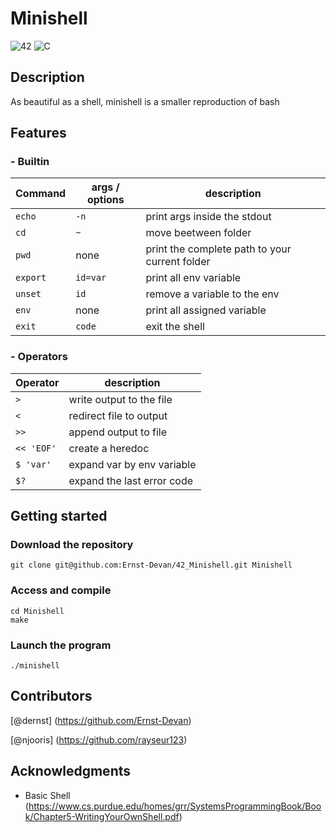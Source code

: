 # Minishell
![42](https://img.shields.io/badge/-42-black?style=for-the-badge&logo=42&logoColor=white) ![C](https://img.shields.io/badge/c-%2300599C.svg?style=for-the-badge&logo=c&logoColor=white)

## Description
As beautiful as a shell, minishell is a smaller reproduction of bash
## Features
### - Builtin
Command               | args / options | description |
----------------------|-----------------|------------|
`echo`       | `-n ` | print args inside the stdout |
`cd`        | `~` | move beetween folder |
`pwd`     | none | print the complete path to your current folder | 
`export`    | `id=var` | print all env variable  |
`unset`     | `id` | remove a variable to the env |
`env`       | none |  print all assigned variable | 
`exit`     | `code` | exit the shell |

### - Operators
Operator          | description         |
-------------------|---------------------|
`>`                 | write output to the file        |
`<`                   | redirect file to output       |
`>>`                  | append output to file         |
`<< 'EOF'`                  | create a heredoc          |
`$ 'var'`                 | expand var by env variable  |
`$?`                     | expand the last error code   |

## Getting started
### Download the repository
```
git clone git@github.com:Ernst-Devan/42_Minishell.git Minishell
```
### Access and compile
```
cd Minishell
make
```
### Launch the program
```
./minishell
```
## Contributors
[@dernst] (https://github.com/Ernst-Devan)

[@njooris] (https://github.com/rayseur123)

## Acknowledgments
- Basic Shell (https://www.cs.purdue.edu/homes/grr/SystemsProgrammingBook/Book/Chapter5-WritingYourOwnShell.pdf)
